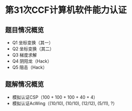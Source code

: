 # 第31次CCF计算机软件能力认证

## 题目情况概览
- Q1 坐标变换（其一）
- Q2 坐标变换（其二）
- Q3 梯度求解
- Q4 阴阳龙（Hack）
- Q5 阻击（Hack）


## 题解情况概览
- 模拟认证CSP（100 + 100 + 100 + 40 + 4）
- 模拟认证AcWing（(10/10), (10/10), (12/12), (5/11), ?）